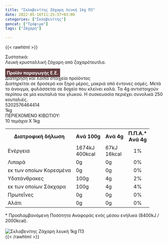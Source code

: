 ```yaml
---
title: "Σκλαβενίτης Ζάχαρη λευκή 1kg Π3"
date: 2022-05-16T11:25:57+03:00
categories: ["Σκλαβενίτης"]
gencat: ["Τρόφιμα"]
tags: ["Ζάχαρη"]

---
```

{{< rawhtml >}}

<div class="sload635"><div class="product"><div id="sistatika">Συστατικά:</div><div class="alltext">Λευκή κρυσταλλική ζάχαρη από ζαχαρότευτλα.<br><br><b style="background:#643d3f;color:#fff;padding:5px">Προϊόν παραγωγής Ε.Ε.</b><br></div><div id="loipa">Διατήρηση και λοιπά στοιχεία προϊόντος</div><div class="alltext">Διατηρείται σε δροσερό και ξηρό μέρος, μακριά από έντονες οσμές. Μετά το άνοιγμα, φυλάσσεται σε δοχείο που κλείνει καλά. Τα 4g αντιστοιχούν περίπου σε μία κουταλιά του γλυκού. H συσκευασία περιέχει συνολικά 250 κουταλιές.</div><div id="barcode"><div id="barimage1"></div><span id="bartext">5202576464414</span></div><div id="varos"><div id="varosimage1"></div><span id="varostext">1kg</span></div><div id="kivotio">ΠΕΡΙΕΧΟΜΕΝΟ ΚΙΒΩΤΙΟΥ:<br>10 τεμάχια Χ 1kg</div><div class="tabout"><table id="diatable"><tbody><tr><th>Διατροφική δήλωση</th><th>Aνά 100g</th><th>Aνά 4g</th><th>Π.Π.Α.*<br>Aνά 4g</th></tr><tr><td class="texr2">Ενέργεια</td><td class="texr">1674kJ<br>400kcal</td><td class="texr">67kJ<br>16kcal</td><td class="texr" style="text-align:center">1%</td></tr><tr><td class="texr2">Λιπαρά</td><td class="texr">0g</td><td class="texr">0g</td><td class="texr" style="text-align:center">0%</td></tr><tr><td class="gray">εκ των οποίων Kορεσµένα</td><td class="gray2">0g</td><td class="gray2">0g</td><td class="gray2" style="text-align:center">0%</td></tr><tr><td class="texr2">Yδατάνθρακες</td><td class="texr">100g</td><td class="texr">4g</td><td class="texr" style="text-align:center">2%</td></tr><tr><td class="gray">εκ των οποίων Σάκχαρα</td><td class="gray2">100g</td><td class="gray2">4g</td><td class="gray2" style="text-align:center">4%</td></tr><tr><td class="texr2">Πρωτεΐνες</td><td class="texr">0g</td><td class="texr">0g</td><td class="texr" style="text-align:center">0%</td></tr><tr><td class="texr2">Αλάτι</td><td class="texr">0g</td><td class="texr">0g</td><td class="texr" style="text-align:center">0%</td></tr></tbody></table></div><div class="alltext">* Προσλαμβανόμενη Ποσότητα Αναφοράς ενός μέσου ενήλικα (8400kJ / 2000kcal).</div><br><div class="pimg"><img alt="Σκλαβενίτης Ζάχαρη λευκή 1kg Π3" title="Σκλαβενίτης Ζάχαρη λευκή 1kg Π3" src="/media/images/sklavenitis-zaxarh-leukh-1kg-p3.jpg"></div></div></div>
{{< /rawhtml >}}


